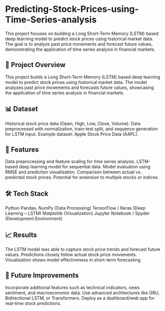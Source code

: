 # Predicting-Stock-Prices-using-Time-Series-analysis
This project focuses on building a Long Short-Term Memory (LSTM) based deep learning model to predict stock prices using historical market data. The goal is to analyze past price movements and forecast future values, demonstrating the application of time series analysis in financial markets.

## 📌 Project Overview
This project builds a Long Short-Term Memory (LSTM) based deep learning model to predict stock prices using historical market data. The model analyzes past price movements and forecasts future values, showcasing the application of time series analysis in financial markets.

## 📊 Dataset
Historical stock price data (Open, High, Low, Close, Volume).
Data preprocessed with normalization, train-test split, and sequence generation for LSTM input.
Example dataset: Apple Stock Price Data (AAPL).

## 🚀 Features
Data preprocessing and feature scaling for time series analysis.
LSTM-based deep learning model for sequential data.
Model evaluation using RMSE and prediction visualization.
Comparison between actual vs. predicted stock prices.
Potential for extension to multiple stocks or indices.

## 🛠️ Tech Stack
Python
Pandas, NumPy (Data Processing)
TensorFlow / Keras (Deep Learning – LSTM)
Matplotlib (Visualization)
Jupyter Notebook / Spyder (Development Environment)

## 📈 Results
The LSTM model was able to capture stock price trends and forecast future values.
Predictions closely follow actual stock price movements.
Visualization shows model effectiveness in short-term forecasting.

## 🔮 Future Improvements
Incorporate additional features such as technical indicators, news sentiment, and macroeconomic data.
Use advanced architectures like GRU, Bidirectional LSTM, or Transformers.
Deploy as a dashboard/web app for real-time stock predictions.
